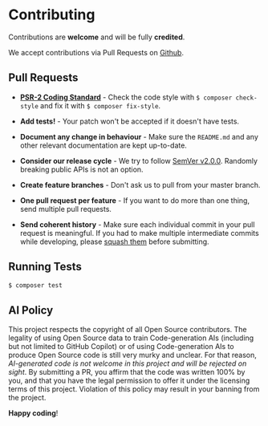 # Contributing

Contributions are **welcome** and will be fully **credited**.

We accept contributions via Pull Requests on [Github](https://github.com/Crell/AttributeUtils).


## Pull Requests

- **[PSR-2 Coding Standard](https://github.com/php-fig/fig-standards/blob/master/accepted/PSR-2-coding-style-guide.md)** - Check the code style with ``$ composer check-style`` and fix it with ``$ composer fix-style``.

- **Add tests!** - Your patch won't be accepted if it doesn't have tests.

- **Document any change in behaviour** - Make sure the `README.md` and any other relevant documentation are kept up-to-date.

- **Consider our release cycle** - We try to follow [SemVer v2.0.0](http://semver.org/). Randomly breaking public APIs is not an option.

- **Create feature branches** - Don't ask us to pull from your master branch.

- **One pull request per feature** - If you want to do more than one thing, send multiple pull requests.

- **Send coherent history** - Make sure each individual commit in your pull request is meaningful. If you had to make multiple intermediate commits while developing, please [squash them](http://www.git-scm.com/book/en/v2/Git-Tools-Rewriting-History#Changing-Multiple-Commit-Messages) before submitting.


## Running Tests

``` bash
$ composer test
```

## AI Policy

This project respects the copyright of all Open Source contributors.  The legality of using Open Source data to train Code-generation AIs (including but not limited to GitHub Copilot) or of using Code-generation AIs to produce Open Source code is still very murky and unclear.  For that reason, *AI-generated code is not welcome in this project and will be rejected on sight*.  By submitting a PR, you affirm that the code was written 100% by you, and that you have the legal permission to offer it under the licensing terms of this project.  Violation of this policy may result in your banning from the project.

**Happy coding**!
